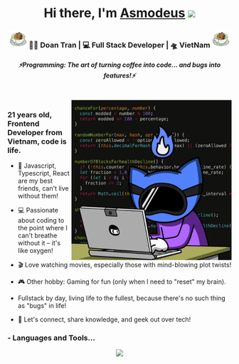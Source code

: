 <div align="center">
   <h1>Hi there, I'm <a href="https://portfolio-viet-doans-projects.vercel.app">Asmodeus</a> <img src="https://media.giphy.com/media/hvRJCLFzcasrR4ia7z/giphy.gif" width="25px"> </h1>
</div>

<div align="center">
    <h3>
        <img width="40" alt="GIF" src="https://raw.githubusercontent.com/Gressi-177/Gressi-177/refs/heads/main/relaxing.webp" />
        👩‍💻 Doan Tran | 💻 Full Stack Developer | 🛸 VietNam 
        <img width="40" alt="GIF" src="https://raw.githubusercontent.com/Gressi-177/Gressi-177/refs/heads/main/relaxing.webp" />
    </h3>
</div>

<h5 align="center">
   <i>⚡️Programming: The art of turning coffee into code... and bugs into features!⚡️</i>
</h5>
 
<br />
<img align="right" width="360px" alt="GIF" src="https://raw.githubusercontent.com/Gressi-177/Gressi-177/refs/heads/main/giphy.webp" />
<p align="center">
  <h3> 21 years old, Frontend Developer from Vietnam, code is life.</h3>
</p>

- 🥀 Javascript, Typescript, React are my best friends, can't live without them!

- 💻 Passionate about coding to the point where I can't breathe without it – it's like oxygen!

- 🎬 Love watching movies, especially those with mind-blowing plot twists!

- 🎮 Other hobby: Gaming for fun (only when I need to "reset" my brain).

- Fullstack by day, living life to the fullest, because there's no such thing as "bugs" in life!

- 💬 Let's connect, share knowledge, and geek out over tech!

### - Languages and Tools...

<p align="center">
  <a href="https://skillicons.dev">
    <img src="https://skillicons.dev/icons?i=js,ts,nextjs,react,tailwind" />
  </a>
</p>
